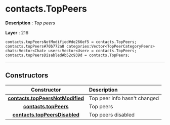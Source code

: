 # contacts.TopPeers

**Description** : *Top peers*

**Layer** : 216

```tl
contacts.topPeersNotModified#de266ef5 = contacts.TopPeers;
contacts.topPeers#70b772a8 categories:Vector<TopPeerCategoryPeers> chats:Vector<Chat> users:Vector<User> = contacts.TopPeers;
contacts.topPeersDisabled#b52c939d = contacts.TopPeers;
```

---

## Constructors

| Constructor | Description |
| :---: | :--- |
| [**contacts.topPeersNotModified**](constructor/contacts.topPeersNotModified) | Top peer info hasn't changed |
| [**contacts.topPeers**](constructor/contacts.topPeers) | Top peers |
| [**contacts.topPeersDisabled**](constructor/contacts.topPeersDisabled) | Top peers disabled |